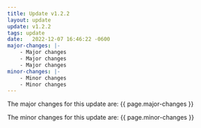 ```yaml
---
title: Update v1.2.2
layout: update
update: v1.2.2
tags: update
date:   2022-12-07 16:46:22 -0600
major-changes: |-
    - Major changes
    - Major changes
    - Major changes
minor-changes: |-
    - Minor changes
    - Minor changes
---
```


The major changes for this update are:
{{ page.major-changes }}

The minor changes for this update are:
{{ page.minor-changes }}

